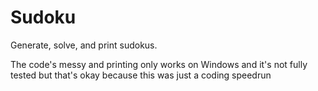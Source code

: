 # Sudoku

Generate, solve, and print sudokus.

The code's messy and printing only works on Windows and it's not fully tested but that's okay because this was just a coding speedrun
